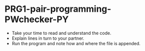 # PRG1-pair-programming-PWchecker-PY

* Take your time to read and understand the code. 
* Explain lines in turn to your partner.
* Run the program and note how and where the file is appended.
